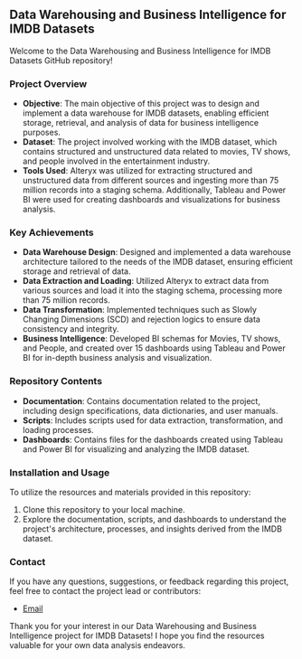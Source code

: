 ## Data Warehousing and Business Intelligence for IMDB Datasets

Welcome to the Data Warehousing and Business Intelligence for IMDB Datasets GitHub repository!

### Project Overview
- **Objective**: The main objective of this project was to design and implement a data warehouse for IMDB datasets, enabling efficient storage, retrieval, and analysis of data for business intelligence purposes.
- **Dataset**: The project involved working with the IMDB dataset, which contains structured and unstructured data related to movies, TV shows, and people involved in the entertainment industry.
- **Tools Used**: Alteryx was utilized for extracting structured and unstructured data from different sources and ingesting more than 75 million records into a staging schema. Additionally, Tableau and Power BI were used for creating dashboards and visualizations for business analysis.

### Key Achievements
- **Data Warehouse Design**: Designed and implemented a data warehouse architecture tailored to the needs of the IMDB dataset, ensuring efficient storage and retrieval of data.
- **Data Extraction and Loading**: Utilized Alteryx to extract data from various sources and load it into the staging schema, processing more than 75 million records.
- **Data Transformation**: Implemented techniques such as Slowly Changing Dimensions (SCD) and rejection logics to ensure data consistency and integrity.
- **Business Intelligence**: Developed BI schemas for Movies, TV shows, and People, and created over 15 dashboards using Tableau and Power BI for in-depth business analysis and visualization.

### Repository Contents
- **Documentation**: Contains documentation related to the project, including design specifications, data dictionaries, and user manuals.
- **Scripts**: Includes scripts used for data extraction, transformation, and loading processes.
- **Dashboards**: Contains files for the dashboards created using Tableau and Power BI for visualizing and analyzing the IMDB dataset.

### Installation and Usage
To utilize the resources and materials provided in this repository:
1. Clone this repository to your local machine.
2. Explore the documentation, scripts, and dashboards to understand the project's architecture, processes, and insights derived from the IMDB dataset.

### Contact
If you have any questions, suggestions, or feedback regarding this project, feel free to contact the project lead or contributors:
- [Email](mailto:mahima16rao@gmail.com)

Thank you for your interest in our Data Warehousing and Business Intelligence project for IMDB Datasets! I hope you find the resources valuable for your own data analysis endeavors.
